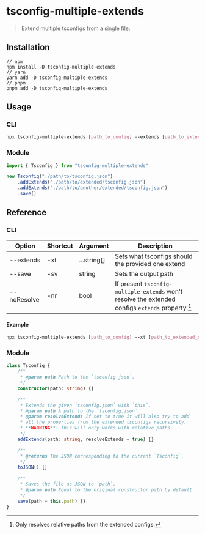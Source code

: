 # tsconfig-multiple-extends

> Extend multiple tsconfigs from a single file.

## Installation

```
// npm
npm install -D tsconfig-multiple-extends
// yarn
yarn add -D tsconfig-multiple-extends
// pnpm
pnpm add -D tsconfig-multiple-extends
```

## Usage

### CLI

```css
npx tsconfig-multiple-extends [path_to_config] --extends [path_to_extended_config_1] [path_to_extended_config_2]
```

### Module

```ts
import { Tsconfig } from "tsconfig-multiple-extends"

new Tsconfig("./path/to/tsconfig.json")
	.addExtends("./path/to/extended/tsconfig.json")
	.addExtends("./path/to/another/extended/tsconfig.json")
	.save()
```

## Reference

### CLI

| Option      | Shortcut | Argument    | Description                                                                                       |
| ----------- | -------- | ----------- | ------------------------------------------------------------------------------------------------- |
| --extends   | -xt      | ...string[] | Sets what tsconfigs should the provided one extend                                                |
| --save      | -sv      | string      | Sets the output path                                                                              |
| --noResolve | -nr      | bool        | If present `tsconfig-multiple-extends` won't resolve the extended configs `extends` property.[^1] |

#### Example

```css
npx tsconfig-multiple-extends [path_to_config] --xt [path_to_extended_config] -nr -sv [path_to_output]
```

### Module

```ts
class Tsconfig {
	/**
	 * @param path Path to the `tsconfig.json`.
	 */
	constructor(path: string) {}

	/**
	 * Extends the given `tsconfig.json` with `this`.
	 * @param path A path to the `tsconfig.json`
	 * @param resolveExtends If set to true it will also try to add
	 * all the properties from the extended tsconfigs recursively.
	 * **WARNING**: This will only works with relative paths.
	 */
	addExtends(path: string, resolveExtends = true) {}

	/**
	 * @returns The JSON corresponding to the current `Tsconfig`.
	 */
	toJSON() {}

	/**
	 * Saves the file as JSON to `path`.
	 * @param path Equal to the original constructor path by default.
	 */
	save(path = this.path) {}
}
```

[^1]: Only resolves relative paths from the extended configs.
